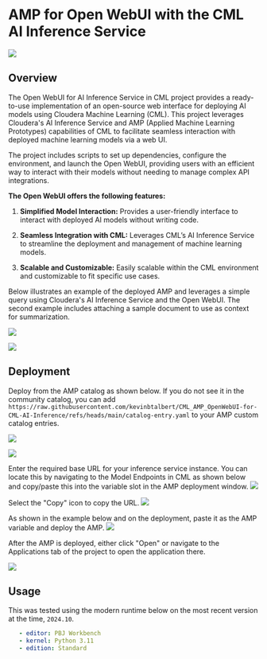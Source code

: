# AMP for Open WebUI with the CML AI Inference Service

![](/assets/catalog-icon.png)

## Overview

The Open WebUI for AI Inference Service in CML project provides a ready-to-use implementation of an open-source web interface for deploying AI models using Cloudera Machine Learning (CML). This project leverages Cloudera's AI Inference Service and AMP (Applied Machine Learning Prototypes) capabilities of CML to facilitate seamless interaction with deployed machine learning models via a web UI.

The project includes scripts to set up dependencies, configure the environment, and launch the Open WebUI, providing users with an efficient way to interact with their models without needing to manage complex API integrations.

**The Open WebUI offers the following features:**

1. **Simplified Model Interaction:** Provides a user-friendly interface to interact with deployed AI models without writing code.

2. **Seamless Integration with CML:** Leverages CML’s AI Inference Service to streamline the deployment and management of machine learning models.

3. **Scalable and Customizable:** Easily scalable within the CML environment and customizable to fit specific use cases.

Below illustrates an example of the deployed AMP and leverages a simple query using Cloudera's AI Inference Service and the Open WebUI. The second example includes attaching a sample document to use as context for summarization.

![](/assets/simple-example.png)

![](/assets/example-with-attachments.png)


## Deployment

Deploy from the AMP catalog as shown below. If you do not see it in the community catalog, you can add `https://raw.githubusercontent.com/kevinbtalbert/CML_AMP_OpenWebUI-for-CML-AI-Inference/refs/heads/main/catalog-entry.yaml` to your AMP custom catalog entries.

![](/assets/amp-deployment-1.png)

![](/assets/amp-deployment-2.png)

Enter the required base URL for your inference service instance. You can locate this by navigating to the Model Endpoints in CML as shown below and copy/paste this into the variable slot in the AMP deployment window.
![](/assets/model-endpoints.png)

Select the "Copy" icon to copy the URL.
![](/assets/model-endpoints-details.png)

As shown in the example below and on the deployment, paste it as the AMP variable and deploy the AMP.
![](/assets/amp-deployment-3.png)

After the AMP is deployed, either click "Open" or navigate to the Applications tab of the project to open the application there.

![](/assets/amp-deployment-4.png)

## Usage
This was tested using the modern runtime below on the most recent version at the time, `2024.10`.
```yaml
   - editor: PBJ Workbench
   - kernel: Python 3.11
   - edition: Standard
```

